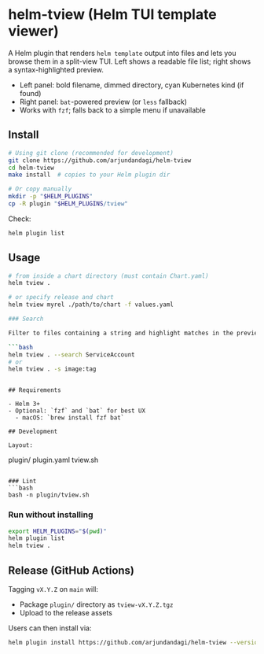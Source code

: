 # helm-tview (Helm TUI template viewer)

A Helm plugin that renders `helm template` output into files and lets you browse them in a split-view TUI. Left shows a readable file list; right shows a syntax-highlighted preview.

- Left panel: bold filename, dimmed directory, cyan Kubernetes kind (if found)
- Right panel: `bat`-powered preview (or `less` fallback)
- Works with `fzf`; falls back to a simple menu if unavailable

## Install

```bash
# Using git clone (recommended for development)
git clone https://github.com/arjundandagi/helm-tview
cd helm-tview
make install  # copies to your Helm plugin dir

# Or copy manually
mkdir -p "$HELM_PLUGINS"
cp -R plugin "$HELM_PLUGINS/tview"
```

Check:
```bash
helm plugin list
```

## Usage

```bash
# from inside a chart directory (must contain Chart.yaml)
helm tview .

# or specify release and chart
helm tview myrel ./path/to/chart -f values.yaml

### Search

Filter to files containing a string and highlight matches in the preview:

```bash
helm tview . --search ServiceAccount
# or
helm tview . -s image:tag
```
```

## Requirements

- Helm 3+
- Optional: `fzf` and `bat` for best UX
  - macOS: `brew install fzf bat`

## Development

Layout:
```
plugin/
  plugin.yaml
  tview.sh
```

### Lint
```bash
bash -n plugin/tview.sh
```

### Run without installing
```bash
export HELM_PLUGINS="$(pwd)"
helm plugin list
helm tview .
```

## Release (GitHub Actions)

Tagging `vX.Y.Z` on `main` will:
- Package `plugin/` directory as `tview-vX.Y.Z.tgz`
- Upload to the release assets

Users can then install via:
```bash
helm plugin install https://github.com/arjundandagi/helm-tview --version vX.Y.Z
```
